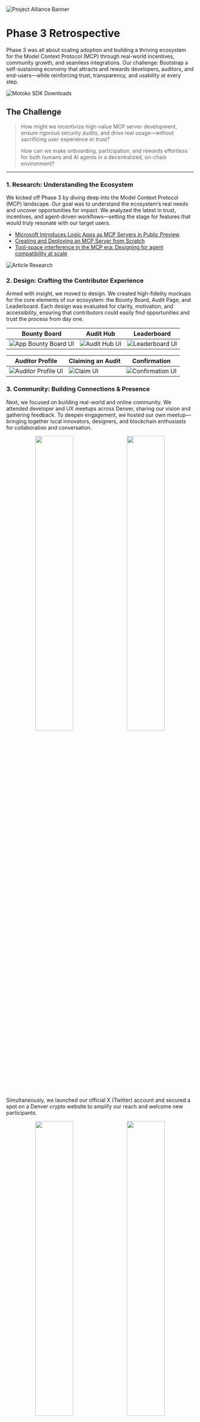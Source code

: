 ![Project Alliance Banner](./images/banner.png)

# Phase 3 Retrospective

Phase 3 was all about scaling adoption and building a thriving ecosystem for the Model Context Protocol (MCP) through real-world incentives, community growth, and seamless integrations. Our challenge: Bootstrap a self-sustaining economy that attracts and rewards developers, auditors, and end-users—while reinforcing trust, transparency, and usability at every step.

![Motoko SDK Downloads](./images/motoko-sdk-downloads.png)

## The Challenge

> How might we incentivize high-value MCP server development, ensure rigorous security audits, and drive real usage—without sacrificing user experience or trust?
>
> How can we make onboarding, participation, and rewards effortless for both humans and AI agents in a decentralized, on-chain environment?

---

### 1. Research: Understanding the Ecosystem

We kicked off Phase 3 by diving deep into the Model Context Protocol (MCP) landscape. Our goal was to understand the ecosystem’s real needs and uncover opportunities for impact. We analyzed the latest in trust, incentives, and agent-driven workflows—setting the stage for features that would truly resonate with our target users.

- [Microsoft Introduces Logic Apps as MCP Servers in Public Preview](https://techcommunity.microsoft.com/t5/integrations-on-azure-blog/introducing-logic-apps-as-mcp-servers-in-public-preview/ba-p/4038138)
- [Creating and Deploying an MCP Server from Scratch](https://medium.com/@jesse.moore/creating-and-deploying-an-mcp-server-from-scratch-828853681352)
- [Tool-space interference in the MCP era: Designing for agent compatibility at scale](https://medium.com/@jesse.moore/tool-space-interference-in-the-mcp-era-designing-for-agent-compatibility-at-scale-51399779313a)

![Article Research](./images/article-1.png)

### 2. Design: Crafting the Contributor Experience

Armed with insight, we moved to design. We created high-fidelity mockups for the core elements of our ecosystem: the Bounty Board, Audit Page, and Leaderboard. Each design was evaluated for clarity, motivation, and accessibility, ensuring that contributors could easily find opportunities and trust the process from day one.

| Bounty Board                                             | Audit Hub                                  | Leaderboard                                    |
| -------------------------------------------------------- | ------------------------------------------ | ---------------------------------------------- |
| ![App Bounty Board UI](./images/app-bounty-board-ui.png) | ![Audit Hub UI](./images/audit-hub-ui.png) | ![Leaderboard UI](./images/leaderboard-ui.png) |

| Auditor Profile                                        | Claiming an Audit                  | Confirmation                                     |
| ------------------------------------------------------ | ---------------------------------- | ------------------------------------------------ |
| ![Auditor Profile UI](./images/auditor-profile-ui.png) | ![Claim UI](./images/claim-ui.png) | ![Confirmation UI](./images/confirmation-ui.png) |

### 3. Community: Building Connections & Presence

Next, we focused on building real-world and online community. We attended developer and UX meetups across Denver, sharing our vision and gathering feedback. To deepen engagement, we hosted our own meetup—bringing together local innovators, designers, and blockchain enthusiasts for collaboration and conversation.

<p align="center">
  <img src="./images/meetup-1.png" width="45%">
  &nbsp; &nbsp;
  <img src="./images/meetup-2.png" width="45%">
</p>

Simultaneously, we launched our official X (Twitter) account and secured a spot on a Denver crypto website to amplify our reach and welcome new participants.

<p align="center">
  <img src="./images/social-1.png" width="45%">
  &nbsp; &nbsp;
  <img src="./images/social-2.png" width="45%">
</p>

### 4. Listen: Validating with Real User Feedback

With community momentum building, we conducted targeted user interviews and distributed surveys to both developers and end-users. These direct conversations allowed us to validate our designs, discover pain points, and prioritize improvements based on real feedback—not assumptions.

<p align="center">
  <img src="./images/user-interview-1.png" width="45%">
  &nbsp; &nbsp;
  <img src="./images/user-interview-2.png" width="45%">
</p>
<p align="center">
  <img src="./images/user-interview-3.png" width="45%">
  &nbsp; &nbsp;
  <img src="./images/user-interview-4.png" width="45%">
</p>

The feedback was overwhelmingly positive and provided clear direction for our next steps.

<p align="center">
  <img src="./images/user-reviews-1.png" width="32%">
  <img src="./images/user-reviews-2.png" width="32%">
  <img src="./images/user-reviews-3.png" width="32%">
</p>

---

## The Takeaway

Phase 3 was a journey of discovery, design, and genuine community building—proving that user-centered research, collaborative design, and real-world engagement are the keys to sustainable ecosystem growth.
